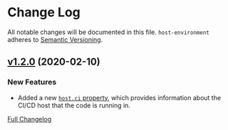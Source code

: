 Change Log
=======================================
All notable changes will be documented in this file.
`host-environment` adheres to [Semantic Versioning](http://semver.org/).


[v1.2.0](https://github.com/JS-DevTools/ono/tree/v1.2.0) (2020-02-10)
----------------------------------------------------------------------------------------------------

### New Features

- Added a new [`host.ci` property](README.md#hostci), which provides information about the CI/CD host that the code is running in.


[Full Changelog](https://github.com/JS-DevTools/ono/compare/v1.1.4...v1.2.0)
